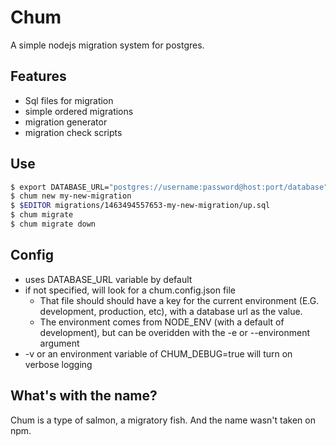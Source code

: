Chum
=======

A simple nodejs migration system for postgres.

## Features

* Sql files for migration
* simple ordered migrations
* migration generator
* migration check scripts

## Use

```sh
$ export DATABASE_URL="postgres://username:password@host:port/database"
$ chum new my-new-migration
$ $EDITOR migrations/1463494557653-my-new-migration/up.sql
$ chum migrate
$ chum migrate down
```

## Config

* uses DATABASE_URL variable by default
* if not specified, will look for a chum.config.json file
  * That file should should have a key for the current environment (E.G. development, production, etc), with a database url as the value.
  * The environment comes from NODE_ENV (with a default of development), but can be overidden with the -e or --environment argument
* -v or an environment variable of CHUM_DEBUG=true will turn on verbose logging

## What's with the name?

Chum is a type of salmon, a migratory fish. And the name wasn't taken on npm.
